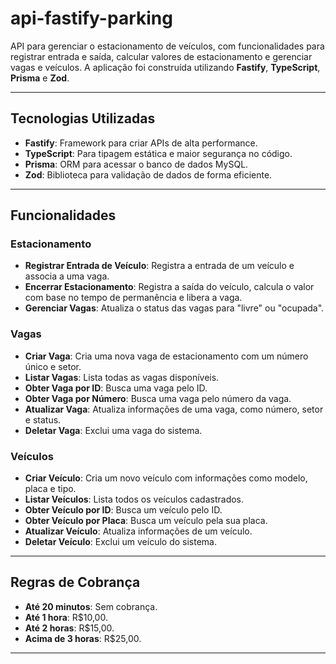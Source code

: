 # api-fastify-parking
API para gerenciar o estacionamento de veículos, com funcionalidades para registrar entrada e saída, calcular valores de estacionamento e gerenciar vagas e veículos. A aplicação foi construída utilizando **Fastify**, **TypeScript**, **Prisma** e **Zod**.

---

## Tecnologias Utilizadas

- **Fastify**: Framework para criar APIs de alta performance.
- **TypeScript**: Para tipagem estática e maior segurança no código.
- **Prisma**: ORM para acessar o banco de dados MySQL.
- **Zod**: Biblioteca para validação de dados de forma eficiente.

---

## Funcionalidades

### Estacionamento

- **Registrar Entrada de Veículo**: Registra a entrada de um veículo e associa a uma vaga.
- **Encerrar Estacionamento**: Registra a saída do veículo, calcula o valor com base no tempo de permanência e libera a vaga.
- **Gerenciar Vagas**: Atualiza o status das vagas para "livre" ou "ocupada".

### Vagas

- **Criar Vaga**: Cria uma nova vaga de estacionamento com um número único e setor.
- **Listar Vagas**: Lista todas as vagas disponíveis.
- **Obter Vaga por ID**: Busca uma vaga pelo ID.
- **Obter Vaga por Número**: Busca uma vaga pelo número da vaga.
- **Atualizar Vaga**: Atualiza informações de uma vaga, como número, setor e status.
- **Deletar Vaga**: Exclui uma vaga do sistema.

### Veículos

- **Criar Veículo**: Cria um novo veículo com informações como modelo, placa e tipo.
- **Listar Veículos**: Lista todos os veículos cadastrados.
- **Obter Veículo por ID**: Busca um veículo pelo ID.
- **Obter Veículo por Placa**: Busca um veículo pela sua placa.
- **Atualizar Veículo**: Atualiza informações de um veículo.
- **Deletar Veículo**: Exclui um veículo do sistema.

---

## Regras de Cobrança

- **Até 20 minutos**: Sem cobrança.
- **Até 1 hora**: R$10,00.
- **Até 2 horas**: R$15,00.
- **Acima de 3 horas**: R$25,00.

---
